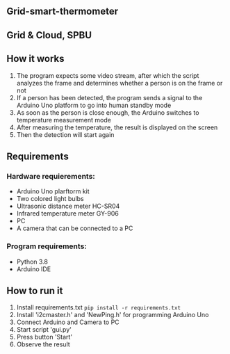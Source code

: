 ## Grid-smart-thermometer
## Grid & Cloud, SPBU

## How it works
1. The program expects some video stream, after which the script analyzes the frame and determines whether a person is on the frame or not
2. If a person has been detected, the program sends a signal to the Arduino Uno platform to go into human standby mode
3. As soon as the person is close enough, the Arduino switches to temperature measurement mode
4. After measuring the temperature, the result is displayed on the screen
5. Then the detection will start again

## Requirements
### Hardware requierements:
* Arduino Uno plarftorm kit
* Two colored light bulbs
* Ultrasonic distance meter HC-SR04
* Infrared temperature meter GY-906
* PC
* A camera that can be connected to a PC

### Program requirements:
* Python 3.8
* Arduino IDE
## How to run it
1. Install requirements.txt  ```pip install -r requirements.txt```
2. Install 'i2cmaster.h' and 'NewPing.h' for programming Arduino Uno
3. Connect Arduino and Camera to PC
4. Start script 'gui.py'
5. Press button 'Start'
6. Observe the result
